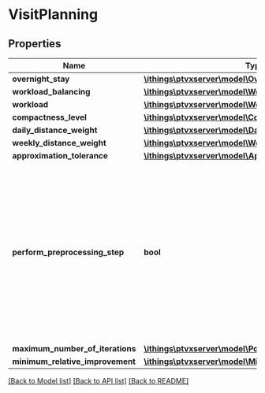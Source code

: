 # VisitPlanning

## Properties
Name | Type | Description | Notes
------------ | ------------- | ------------- | -------------
**overnight_stay** | [**\ithings\ptvxserver\model\OvernightStay**](OvernightStay.md) |  | [optional] 
**workload_balancing** | [**\ithings\ptvxserver\model\WorkloadBalancing**](WorkloadBalancing.md) |  | [optional] 
**workload** | [**\ithings\ptvxserver\model\Workload**](Workload.md) |  | [optional] 
**compactness_level** | [**\ithings\ptvxserver\model\CompactnessLevel**](CompactnessLevel.md) |  | [optional] 
**daily_distance_weight** | [**\ithings\ptvxserver\model\DailyDistanceWeight**](DailyDistanceWeight.md) |  | [optional] 
**weekly_distance_weight** | [**\ithings\ptvxserver\model\WeeklyDistanceWeight**](WeeklyDistanceWeight.md) |  | [optional] 
**approximation_tolerance** | [**\ithings\ptvxserver\model\ApproximationTolerance**](ApproximationTolerance.md) |  | [optional] 
**perform_preprocessing_step** | **bool** | Perform preprocessing to reduce the complexity of the optimization problem. For example by excluding forbidden or redundant combinations. For large problems the preprocessing itself can be very time-consuming. | [optional] 
**maximum_number_of_iterations** | [**\ithings\ptvxserver\model\PositiveInteger**](PositiveInteger.md) |  | [optional] 
**minimum_relative_improvement** | [**\ithings\ptvxserver\model\MinimumRelativeImprovement**](MinimumRelativeImprovement.md) |  | [optional] 

[[Back to Model list]](../../README.md#documentation-for-models) [[Back to API list]](../../README.md#documentation-for-api-endpoints) [[Back to README]](../../README.md)

